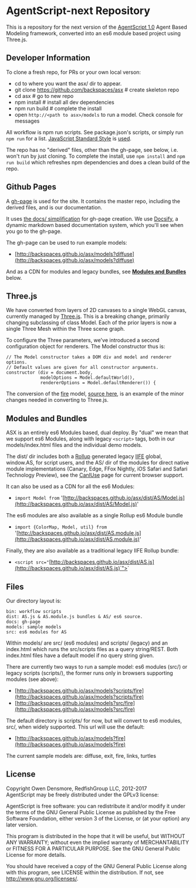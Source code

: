 # AgentScript-next Repository

This is a repository for the next version of the [AgentScript 1.0](http://agentscript.org) Agent Based Modeling framework, converted into an es6 module based project using Three.js.

## Developer Information

To clone a fresh repo, for PRs or your own local verson:
* cd to where you want the asx/ dir to appear.
* git clone https://github.com/backspaces/asx # create skeleton repo
* cd asx # go to new repo
* npm install # install all dev dependencies
* npm run build # complete the install
* open `http://<path to asx>/models` to run a model. Check console for messages

All workflow is npm run scripts.  See package.json's scripts, or simply run `npm run` for a list. [JavaScript Standard Style](https://standardjs.com/) is [used](https://github.com/backspaces/asx/blob/master/.eslintrc.json).

The repo has no "derived" files, other than the gh-page, see below, i.e. won't run by just cloning. To complete the install, use `npm install` and `npm run build` which refreshes npm dependencies and does a clean build of the repo.

## Github Pages

A [gh-page](http://backspaces.github.io/asx/) is used for the site. It contains the master repo, including the derived files, and is our documentation.

It uses [the docs/ simplification](https://help.github.com/articles/user-organization-and-project-pages/#project-pages) for gh-page creation. We use [Docsify](https://docsify.js.org/#/?id=docsify), a dynamic markdown based documentation system, which you'll see when you go to the gh-page.

The gh-page can be used to run example models:
* [http://backspaces.github.io/asx/models?diffuse](http://backspaces.github.io/asx/models?diffuse)

And as a CDN for modules and legacy bundles, see [**Modules and Bundles**](#modules-and-bundles) below.

## Three.js

We have converted from layers of 2D canvases to a single WebGL canvas, currently managed by [Three.js](https://threejs.org/). This is a breaking change, primarily changing subclassing of class Model. Each of the prior layers is now a single Three Mesh within the Three scene graph.

To configure the Three parameters, we've introduced a second configuration object for renderers. The Model constructor thus is:

```
// The Model constructor takes a DOM div and model and renderer options.
// Default values are given for all constructor arguments.
constructor (div = document.body,
             modelOptions = Model.defaultWorld(),
             rendererOptions = Model.defaultRenderer()) {
```

The conversion of the [fire](http://backspaces.github.io/asx/models?fire) model, [source here](https://github.com/backspaces/asx/blob/master/models/src/fire.js), is an example of the minor changes needed in converting to Three.js.

## Modules and Bundles

ASX is an entirely es6 Modules based, dual deploy. By "dual" we mean that we support es6 Modules, along with legacy `<script>` tags, both in our models/index.html files and the individual demo models.

The dist/ dir includes both a [Rollup](https://rollupjs.org/) generated legacy [IIFE](http://adripofjavascript.com/blog/drips/an-introduction-to-iffes-immediately-invoked-function-expressions.html) global, window.AS, for script users, and the AS/ dir of the modules for direct native module implementations (Canary, Edge, FFox Nightly, iOS Safari and Safari Technology Preview), see the [CanIUse](http://caniuse.com/#search=modules) page for current browser support.

It can also be used as a CDN for all the es6 Modules:

* `import Model from` '[http://backspaces.github.io/asx/dist/AS/Model.js](http://backspaces.github.io/asx/dist/AS/Model.js)'

The es6 modules are also available as a single Rollup es6 Module bundle
* `import {ColorMap, Model, util} from` '[http://backspaces.github.io/asx/dist/AS.module.js](http://backspaces.github.io/asx/dist/AS.module.js)'

Finally, they are also available as a traditional legacy IIFE Rollup bundle:
* `<script src="`[http://backspaces.github.io/asx/dist/AS.js](http://backspaces.github.io/asx/dist/AS.js)`"></script>`


## Files

Our directory layout is:
```
bin: workflow scripts
dist: AS.js & AS.module.js bundles & AS/ es6 source.
docs: gh-page
models: sample models
src: es6 modules for AS
```

Within models/ are src/ (es6 modules) and scripts/ (legacy) and an index.html which runs the src/scripts files as a query string/REST. Both index.html files have a default model if no query string given.

There are currently two ways to run a sample model: es6 modules (src/) or legacy scripts (scripts/), the former runs only in browsers supporting modules (see above):

* [http://backspaces.github.io/asx/models?scripts/fire](http://backspaces.github.io/asx/models?scripts/fire)
* [http://backspaces.github.io/asx/models?src/fire](http://backspaces.github.io/asx/models?src/fire)

The default directory is scripts/ for now, but will convert to es6 modules, src/, when widely supported. This url will use the default:

* [http://backspaces.github.io/asx/models?fire](http://backspaces.github.io/asx/models?fire)

The current sample models are: diffuse, exit, fire, links, turtles

## License

Copyright Owen Densmore, RedfishGroup LLC, 2012-2017<br>
AgentScript may be freely distributed under the GPLv3 license:

AgentScript is free software: you can redistribute it and/or modify
it under the terms of the GNU General Public License as published by
the Free Software Foundation, either version 3 of the License, or
(at your option) any later version.

This program is distributed in the hope that it will be useful,
but WITHOUT ANY WARRANTY; without even the implied warranty of
MERCHANTABILITY or FITNESS FOR A PARTICULAR PURPOSE.  See the
GNU General Public License for more details.

You should have received a copy of the GNU General Public License
along with this program, see LICENSE within the distribution.
If not, see <http://www.gnu.org/licenses/>.
